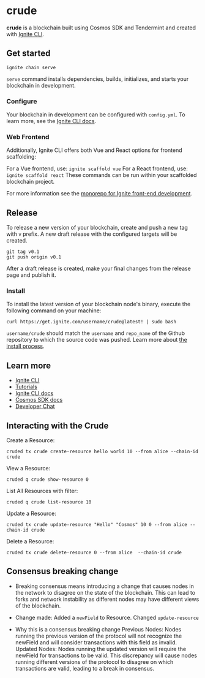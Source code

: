 # crude

**crude** is a blockchain built using Cosmos SDK and Tendermint and created with [Ignite CLI](https://ignite.com/cli).

## Get started

```
ignite chain serve
```

`serve` command installs dependencies, builds, initializes, and starts your blockchain in development.

### Configure

Your blockchain in development can be configured with `config.yml`. To learn more, see the [Ignite CLI docs](https://docs.ignite.com).

### Web Frontend

Additionally, Ignite CLI offers both Vue and React options for frontend scaffolding:

For a Vue frontend, use: `ignite scaffold vue`
For a React frontend, use: `ignite scaffold react`
These commands can be run within your scaffolded blockchain project.

For more information see the [monorepo for Ignite front-end development](https://github.com/ignite/web).

## Release

To release a new version of your blockchain, create and push a new tag with `v` prefix. A new draft release with the configured targets will be created.

```
git tag v0.1
git push origin v0.1
```

After a draft release is created, make your final changes from the release page and publish it.

### Install

To install the latest version of your blockchain node's binary, execute the following command on your machine:

```
curl https://get.ignite.com/username/crude@latest! | sudo bash
```

`username/crude` should match the `username` and `repo_name` of the Github repository to which the source code was pushed. Learn more about [the install process](https://github.com/allinbits/starport-installer).

## Learn more

- [Ignite CLI](https://ignite.com/cli)
- [Tutorials](https://docs.ignite.com/guide)
- [Ignite CLI docs](https://docs.ignite.com)
- [Cosmos SDK docs](https://docs.cosmos.network)
- [Developer Chat](https://discord.gg/ignite)

## Interacting with the Crude

Create a Resource:

```
cruded tx crude create-resource hello world 10 --from alice --chain-id crude
```

View a Resource:

```
cruded q crude show-resource 0
```

List All Resources with filter:

```
cruded q crude list-resource 10
```

Update a Resource:

```
cruded tx crude update-resource "Hello" "Cosmos" 10 0 --from alice --chain-id crude
```

Delete a Resource:

```
cruded tx crude delete-resource 0 --from alice  --chain-id crude
```

## Consensus breaking change

- Breaking consensus means introducing a change that causes nodes in the network to disagree on the state of the blockchain. This can lead to forks and network instability as different nodes may have different views of the blockchain.

- Change made: Added a `newField` to Resource. Changed `update-resource`

- Why this is a consensus breaking change
  Previous Nodes: Nodes running the previous version of the protocol will not recognize the newField and will consider transactions with this field as invalid.
  Updated Nodes: Nodes running the updated version will require the newField for transactions to be valid.
  This discrepancy will cause nodes running different versions of the protocol to disagree on which transactions are valid, leading to a break in consensus.
